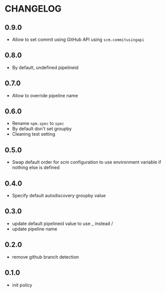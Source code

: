 # CHANGELOG

## 0.9.0

* Allow to set commit using GitHub API using `scm.commitusingapi`

## 0.8.0

* By default, undefined pipelineid

## 0.7.0

* Allow to override pipeline name

## 0.6.0

* Rename `npm.spec` to `spec`
* By default don't set groupby
* Cleaning test setting

## 0.5.0

* Swap default order for scm configuration to use environment variable if nothing else is defined

## 0.4.0

* Specify default autodiscovery groupby value

## 0.3.0

* update default pipelineid value to use _ instead /
* update pipeline name

## 0.2.0

* remove github branch detection

## 0.1.0

* init policy

